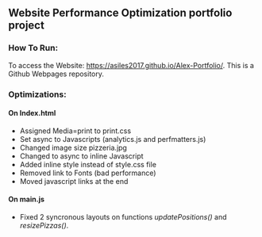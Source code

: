 
## Website Performance Optimization portfolio project

### How To Run:

To access the Website: https://asiles2017.github.io/Alex-Portfolio/. This is a Github Webpages repository.


### Optimizations: 

#### On Index.html

* Assigned Media=print to print.css
* Set async to Javascripts (analytics.js and perfmatters.js)
* Changed image size pizzeria.jpg
* Changed to async to inline Javascript
* Added inline style instead of style.css file
* Removed link to Fonts (bad performance)
* Moved javascript links at the end

#### On main.js

* Fixed 2 syncronous layouts on functions *updatePositions()* and *resizePizzas()*.
